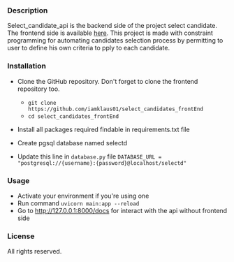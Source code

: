 ### Description
Select_candidate_api is the backend side of the project select candidate. The frontend side is available [here](https://github.com/iamklaus01/select_candidates_frontEnd). This project is made with constraint programming for automating candidates selection process by permitting to user to define his own criteria to pply to each candidate.

### Installation
- Clone the GitHub repository. Don't forget to clone the frontend repository too.

    - `git clone https://github.com/iamklaus01/select_candidates_frontEnd` <br>
    - `cd select_candidates_frontEnd`

- Install all packages required findable in requirements.txt file
- Create pgsql database named selectd
- Update this line in `database.py` file `DATABASE_URL = "postgresql://{username}:{password}@localhost/selectd"`

### Usage

- Activate your environment if you're using one 
- Run command `uvicorn main:app --reload`
- Go to http://127.0.0.1:8000/docs for interact with the api without frontend side


### License
All rights reserved.